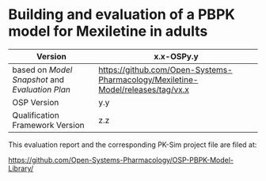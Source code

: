 # Building and evaluation of a PBPK model for Mexiletine in adults



| Version                                         | x.x-OSPy.y                                                   |
| ----------------------------------------------- | ------------------------------------------------------------ |
| based on *Model Snapshot* and *Evaluation Plan* | https://github.com/Open-Systems-Pharmacology/Mexiletine-Model/releases/tag/vx.x |
| OSP Version                                     | y.y                                                          |
| Qualification Framework Version                 | z.z                                                          |

This evaluation report and the corresponding PK-Sim project file are filed at:

https://github.com/Open-Systems-Pharmacology/OSP-PBPK-Model-Library/
